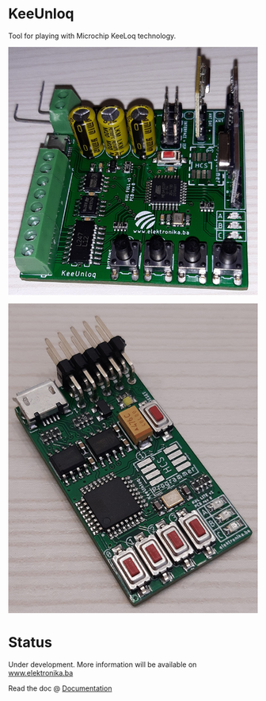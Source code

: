 # KeeUnloq
Tool for playing with Microchip KeeLoq technology.

![KeeLoq tool](doc/KUL_FULL_rev0_share.jpg?raw=true)

![KeeLoq tool](doc/KUL_LITE_rev0_share.jpg?raw=true)

# Status
Under development. More information will be available on www.elektronika.ba

Read the doc @ [Documentation](doc/KeeUnloq_fw1.0.docx)
